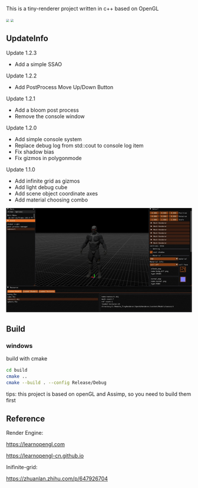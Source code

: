 This is a tiny-renderer project written in c++ based on OpenGL

<img src="/img/sample_gif_1.gif" style="zoom:50%;" />

<img src="/img/renderer-preview.gif" style="zoom:50%;" />

## UpdateInfo
Update 1.2.3
- Add a simple SSAO

Update 1.2.2
- Add PostProcess Move Up/Down Button
  
Update 1.2.1
- Add a bloom post process
- Remove the console window

Update 1.2.0
- Add simple console system
- Replace debug log from std::cout to console log item
- Fix shadow bias
- Fix gizmos in polygonmode

Update 1.1.0
- Add infinite grid as gizmos
- Add light debug cube
- Add scene object coordinate axes
- Add material choosing combo

<img src="/img/grid.jpg" style="zoom: 50%;" />

## Build

### windows

build with cmake

```bash
cd build
cmake ..
cmake --build . --config Release/Debug
```

tips: this project is based on openGL and Assimp, so you need to build them first

## Reference
Render Engine:

https://learnopengl.com

https://learnopengl-cn.github.io

Inifinite-grid:

https://zhuanlan.zhihu.com/p/647926704
